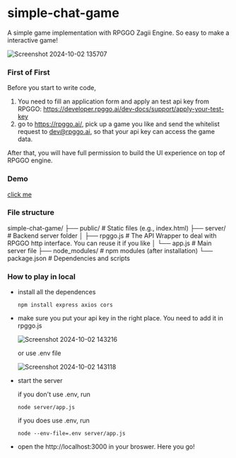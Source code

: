 # simple-chat-game
A simple game implementation with RPGGO Zagii Engine. So easy to make a interactive game!

![Screenshot 2024-10-02 135707](https://github.com/user-attachments/assets/44ec7d5d-8b27-43e0-9bd4-75fe03ea9241)


### First of First
Before you start to write code, 
1. You need to fill an application form and apply an test api key from RPGGO: https://developer.rpggo.ai/dev-docs/support/apply-your-test-key
2. go to https://rpggo.ai/, pick up a game you like and send the whitelist request to dev@rpggo.ai, so that your api key can access the game data.

After that, you will have full permission to build the UI experience on top of RPGGO engine.

### Demo
[click me](https://simple-chat-game-1089107932175.us-central1.run.app)



### File structure

simple-chat-game/
├── public/                # Static files (e.g., index.html)
├── server/                # Backend server folder
│   ├── rpggo.js           # The API Wrapper to deal with RPGGO http interface. You can reuse it if you like
│   └── app.js             # Main server file
├── node_modules/          # npm modules (after installation)
└── package.json           # Dependencies and scripts



### How to play in local

- install all the dependences

  ```
  npm install express axios cors
  ```

- make sure you put your api key in the right place. You need to add it in rpggo.js
  
  ![Screenshot 2024-10-02 143216](https://github.com/user-attachments/assets/1c10a743-6597-4858-a646-d12e64166998)



  or use .env file
  

  ![Screenshot 2024-10-02 143118](https://github.com/user-attachments/assets/4dd0f9d5-9a1d-46d6-aeaa-c6215a208dfd)


- start the server

  if you don't use .env, run
  ```
  node server/app.js
  ```

  if you does use .env, run 
  ```
  node --env-file=.env server/app.js
  ```

- open the http://localhost:3000 in your broswer. Here you go!

